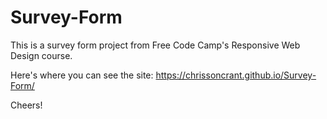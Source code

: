 # Survey-Form

This is a survey form project from Free Code Camp's Responsive Web Design course.

Here's where you can see the site: https://chrissoncrant.github.io/Survey-Form/

Cheers!
